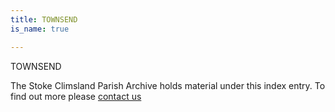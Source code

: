 ```yaml
---
title: TOWNSEND
is_name: true

---
```


TOWNSEND


The Stoke Climsland Parish Archive holds material under this index entry. To find out more please [contact us](/contact/)
